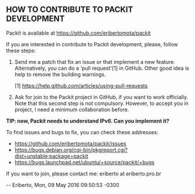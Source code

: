 ## HOW TO CONTRIBUTE TO PACKIT DEVELOPMENT

Packit is available at https://github.com/eribertomota/packit

If you are interested in contribute to Packit development, please, follow
these steps:

1. Send me a patch that fix an issue or that implement a new feature.
   Alternatively, you can do a 'pull request'[1] in GitHub. Other good
   idea is help to remove the building warnings.

   [1] https://help.github.com/articles/using-pull-requests

2. Ask for join to the Packit project in GitHub, if you want to work
   officially. Note that this second step is not compulsory. However,
   to accept you in project, I need a minimum collaboration before.

**TIP: now, Packit needs to understand IPv6. Can you implement it?**

To find issues and bugs to fix, you can check these addresses:

   - https://github.com/eribertomota/packit/issues
   - https://bugs.debian.org/cgi-bin/pkgreport.cgi?dist=unstable;package=packit
   - https://bugs.launchpad.net/ubuntu/+source/packit/+bugs

If you want to join, please contact me: eriberto at eriberto.pro.br

  -- Eriberto, Mon, 09 May 2016 09:50:53 -0300
